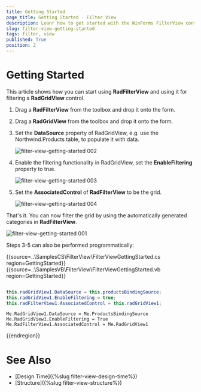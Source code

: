 ```yaml
---
title: Getting Started
page_title: Getting Started - Filter View
description: Leanr how to get started with the WinForms FilterView control.  
slug: filter-view-getting-started
tags: filter, view
published: True
position: 2  
---
```


# Getting Started

This article shows how you can start using **RadFilterView** and using it for filtering a **RadGridView** control.

1. Drag a **RadFilterView** from the toolbox and drop it onto the form.

2. Drag a **RadGridView** from the toolbox and drop it onto the form.

3. Set the **DataSource** property of RadGridView, e.g. use the Northwind.Products table, to populate it with data. 

	![filter-view-getting-started 002](images/filter-view-getting-started002.png)

4. Enable the filtering functionality in RadGridView, set the **EnableFiltering** property to true.

	![filter-view-getting-started 003](images/filter-view-getting-started003.png)

5. Set the **AssociatedControl** of **RadFilterView** to be the grid.

	![filter-view-getting-started 004](images/filter-view-getting-started004.png)

That's it. You can now filter the grid by using the automatically generated categories in **RadFilterView**. 

![filter-view-getting-started 001](images/filter-view-getting-started001.gif)

Steps 3-5 can also be performed programmatically:

{{source=..\SamplesCS\FilterView\FilterViewGettingStarted.cs region=GettingStarted}} 
{{source=..\SamplesVB\FilterView\FilterViewGettingStarted.vb region=GettingStarted}} 

````C#

this.radGridView1.DataSource = this.productsBindingSource;
this.radGridView1.EnableFiltering = true;
this.radFilterView1.AssociatedControl = this.radGridView1;

````
````VB.NET
Me.RadGridView1.DataSource = Me.ProductsBindingSource
Me.RadGridView1.EnableFiltering = True
Me.RadFilterView1.AssociatedControl = Me.RadGridView1

````

{{endregion}}  

 
# See Also

* [Design Time]({%slug filter-view-design-time%})
* [Structure]({%slug filter-view-structure%})
 
        

